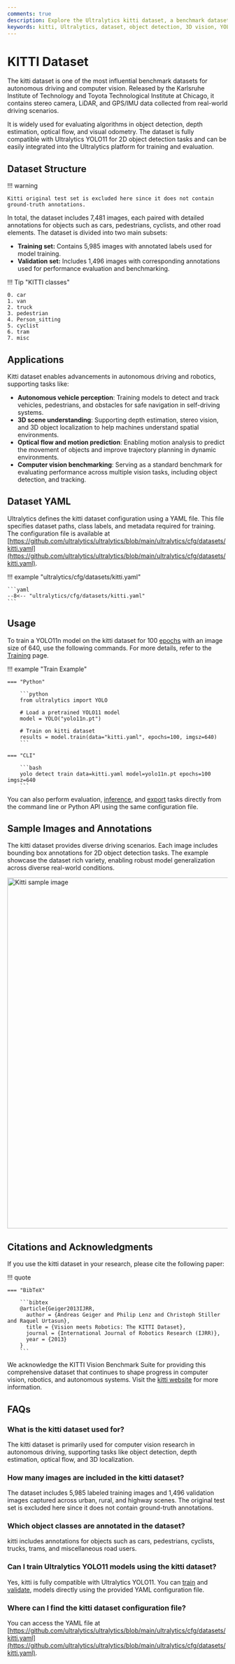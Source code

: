 ```yaml
---
comments: true
description: Explore the Ultralytics kitti dataset, a benchmark dataset for computer vision tasks such as 3D object detection, depth estimation, and autonomous driving perception.
keywords: kitti, Ultralytics, dataset, object detection, 3D vision, YOLO11, training, validation, self-driving cars, computer vision
---
```


# KITTI Dataset

The kitti dataset is one of the most influential benchmark datasets for autonomous driving and computer vision. Released by the Karlsruhe Institute of Technology and Toyota Technological Institute at Chicago, it contains stereo camera, LiDAR, and GPS/IMU data collected from real-world driving scenarios.

It is widely used for evaluating algorithms in object detection, depth estimation, optical flow, and visual odometry. The dataset is fully compatible with Ultralytics YOLO11 for 2D object detection tasks and can be easily integrated into the Ultralytics platform for training and evaluation.

## Dataset Structure

!!! warning

    Kitti original test set is excluded here since it does not contain ground-truth annotations.

In total, the dataset includes 7,481 images, each paired with detailed annotations for objects such as cars, pedestrians, cyclists, and other road elements. The dataset is divided into two main subsets:

- **Training set:** Contains 5,985 images with annotated labels used for model training.
- **Validation set:** Includes 1,496 images with corresponding annotations used for performance evaluation and benchmarking.

!!! Tip "KITTI classes" 

    0. car
    1. van
    2. truck
    3. pedestrian 
    4. Person_sitting 
    5. cyclist 
    6. tram 
    7. misc

## Applications

Kitti dataset enables advancements in autonomous driving and robotics, supporting tasks like:

- **Autonomous vehicle perception**: Training models to detect and track vehicles, pedestrians, and obstacles for safe navigation in self-driving systems.
- **3D scene understanding**: Supporting depth estimation, stereo vision, and 3D object localization to help machines understand spatial environments.
- **Optical flow and motion prediction**: Enabling motion analysis to predict the movement of objects and improve trajectory planning in dynamic environments.
- **Computer vision benchmarking**: Serving as a standard benchmark for evaluating performance across multiple vision tasks, including object detection, and tracking.

## Dataset YAML

Ultralytics defines the kitti dataset configuration using a YAML file. This file specifies dataset paths, class labels, and metadata required for training. The configuration file is available at [https://github.com/ultralytics/ultralytics/blob/main/ultralytics/cfg/datasets/kitti.yaml](https://github.com/ultralytics/ultralytics/blob/main/ultralytics/cfg/datasets/kitti.yaml).

!!! example "ultralytics/cfg/datasets/kitti.yaml"

    ```yaml
    --8<-- "ultralytics/cfg/datasets/kitti.yaml"
    ```

## Usage

To train a YOLO11n model on the kitti dataset for 100 [epochs](https://www.ultralytics.com/glossary/epoch) with an image size of 640, use the following commands. For more details, refer to the [Training](../../modes/train.md) page.

!!! example "Train Example"

    === "Python"

        ```python
        from ultralytics import YOLO

        # Load a pretrained YOLO11 model
        model = YOLO("yolo11n.pt")

        # Train on kitti dataset
        results = model.train(data="kitti.yaml", epochs=100, imgsz=640)
        ```

    === "CLI"

        ```bash
        yolo detect train data=kitti.yaml model=yolo11n.pt epochs=100 imgsz=640
        ```

You can also perform evaluation, [inference](../../modes/predict.md), and [export](../../modes/export.md) tasks directly from the command line or Python API using the same configuration file.

## Sample Images and Annotations

The kitti dataset provides diverse driving scenarios. Each image includes bounding box annotations for 2D object detection tasks. The example showcase the dataset rich variety, enabling robust model generalization across diverse real-world conditions.

<img src="https://github.com/ultralytics/docs/releases/download/0/kitti-dataset-sample.avif" alt="Kitti sample image" width="800">

## Citations and Acknowledgments

If you use the kitti dataset in your research, please cite the following paper:

!!! quote

    === "BibTeX"

        ```bibtex
        @article{Geiger2013IJRR,
          author = {Andreas Geiger and Philip Lenz and Christoph Stiller and Raquel Urtasun},
          title = {Vision meets Robotics: The KITTI Dataset},
          journal = {International Journal of Robotics Research (IJRR)},
          year = {2013}
        }
        ```

We acknowledge the KITTI Vision Benchmark Suite for providing this comprehensive dataset that continues to shape progress in computer vision, robotics, and autonomous systems. Visit the [kitti website](https://www.cvlibs.net/datasets/kitti/) for more information.

## FAQs

### What is the kitti dataset used for?

The kitti dataset is primarily used for computer vision research in autonomous driving, supporting tasks like object detection, depth estimation, optical flow, and 3D localization.

### How many images are included in the kitti dataset?

The dataset includes 5,985 labeled training images and 1,496 validation images captured across urban, rural, and highway scenes. The original test set is excluded here since it does not contain ground-truth annotations.

### Which object classes are annotated in the dataset?

kitti includes annotations for objects such as cars, pedestrians, cyclists, trucks, trams, and miscellaneous road users.

### Can I train Ultralytics YOLO11 models using the kitti dataset?

Yes, kitti is fully compatible with Ultralytics YOLO11. You can [train](../../modes/train.md) and [validate](../../modes/val.md), models directly using the provided YAML configuration file.

### Where can I find the kitti dataset configuration file?

You can access the YAML file at [https://github.com/ultralytics/ultralytics/blob/main/ultralytics/cfg/datasets/kitti.yaml](https://github.com/ultralytics/ultralytics/blob/main/ultralytics/cfg/datasets/kitti.yaml).
